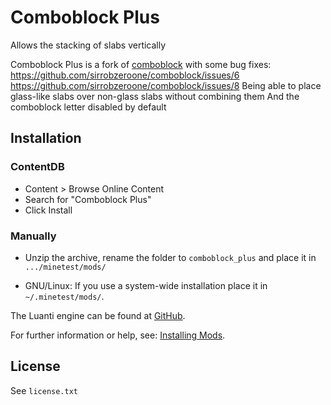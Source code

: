 # Comboblock Plus

Allows the stacking of slabs vertically

Comboblock Plus is a fork of [comboblock](https://github.com/sirrobzeroone/comboblock) with some bug fixes:
https://github.com/sirrobzeroone/comboblock/issues/6
https://github.com/sirrobzeroone/comboblock/issues/8
Being able to place glass-like slabs over non-glass slabs without combining them
And the comboblock letter disabled by default

## Installation

### ContentDB

* Content > Browse Online Content
* Search for "Comboblock Plus"
* Click Install

### Manually

- Unzip the archive, rename the folder to `comboblock_plus` and
place it in `.../minetest/mods/`

- GNU/Linux: If you use a system-wide installation place it in `~/.minetest/mods/`.

The Luanti engine can be found at [GitHub](https://github.com/minetest/minetest).

For further information or help, see: [Installing Mods](https://wiki.luanti.org/Installing_Mods).

## License

See `license.txt`
